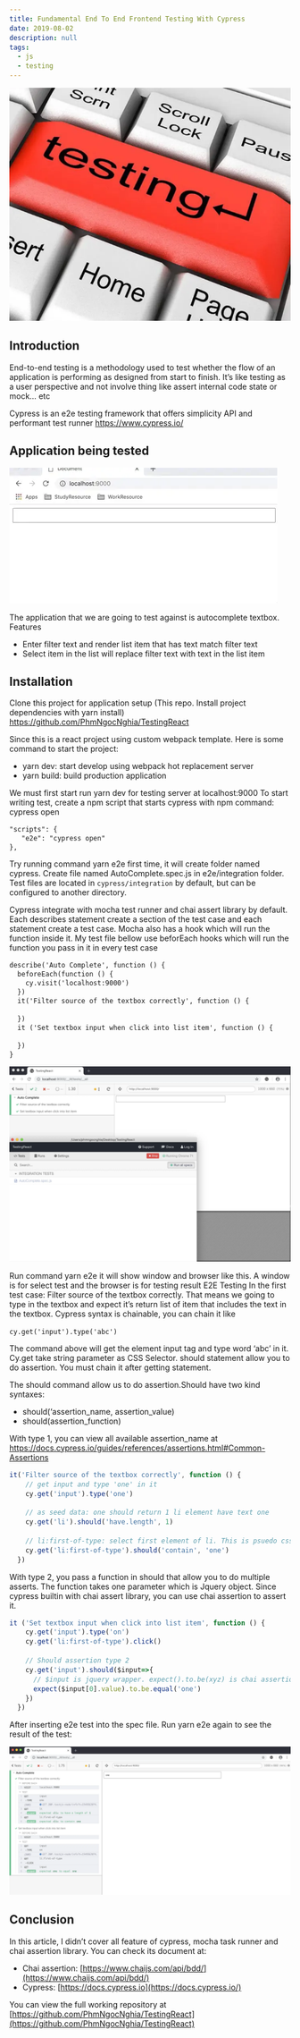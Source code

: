 ```yaml
---
title: Fundamental End To End Frontend Testing With Cypress
date: 2019-08-02
description: null
tags:
  - js
  - testing
---
```


![](assets/fundamental-end-to-end-frontend-testing-with-cypress_7578257d37750f65869976d63ebb2b57_md5.webp)

## Introduction

End-to-end testing is a methodology used to test whether the flow of an application is performing as designed from start to finish. It’s like testing as a user perspective and not involve thing like assert internal code state or mock… etc

Cypress is an e2e testing framework that offers simplicity API and performant test runner <https://www.cypress.io/>

## Application being tested

![](assets/fundamental-end-to-end-frontend-testing-with-cypress_706c9f06c1ddbab02d7e04195d24bc16_md5.webp)

The application that we are going to test against is autocomplete textbox. Features

* Enter filter text and render list item that has text match filter text
* Select item in the list will replace filter text with text in the list item

## Installation

Clone this project for application setup (This repo. Install project dependencies with yarn install) <https://github.com/PhmNgocNghia/TestingReact>

Since this is a react project using custom webpack template. Here is some command to start the project:

* yarn dev: start develop using webpack hot replacement server
* yarn build: build production application

We must first start run yarn dev for testing server at localhost:9000
To start writing test, create a npm script that starts cypress with npm command: cypress open

```plain_text
"scripts": {
   "e2e": "cypress open"
},
```

Try running command yarn e2e first time, it will create folder named cypress. Create file named AutoComplete.spec.js in e2e/integration folder. Test files are located in `cypress/integration` by default, but can be configured to another directory.

Cypress integrate with mocha test runner and chai assert library by default. Each describes statement create a section of the test case and each statement create a test case. Mocha also has a hook which will run the function inside it. My test file bellow use beforEach hooks which will run the function you pass in it in every test case

```plain_text
describe('Auto Complete', function () {
  beforeEach(function () {
    cy.visit('localhost:9000')
  })
  it('Filter source of the textbox correctly', function () {

  })
  it ('Set textbox input when click into list item', function () {

  })
}
```

![](assets/fundamental-end-to-end-frontend-testing-with-cypress_dabaf075b757602a5af2c6bfcead3283_md5.webp)

Run command yarn e2e it will show window and browser like this. A window is for select test and the browser is for testing result
E2E Testing
In the first test case: Filter source of the textbox correctly. That means we going to type in the textbox and expect it’s return list of item that includes the text in the textbox. Cypress syntax is chainable, you can chain it like

`cy.get('input').type('abc')`

The command above will get the element input tag and type word ‘abc’ in it. Cy.get take string parameter as CSS Selector. should statement allow you to do assertion. You must chain it after getting statement.

The should command allow us to do assertion.Should have two kind syntaxes:

* should(‘assertion_name, assertion_value)
* should(assertion_function)

With type 1, you can view all available assertion_name at <https://docs.cypress.io/guides/references/assertions.html#Common-Assertions>

```javascript
it('Filter source of the textbox correctly', function () {
    // get input and type 'one' in it
    cy.get('input').type('one')

    // as seed data: one should return 1 li element have text one
    cy.get('li').should('have.length', 1)

    // li:first-of-type: select first element of li. This is psuedo css selector
    cy.get('li:first-of-type').should('contain', 'one')
  })
```

With type 2, you pass a function in should that allow you to do multiple asserts. The function takes one parameter which is Jquery object. Since cypress builtin with chai assert library, you can use chai assertion to assert it.

```javascript
it ('Set textbox input when click into list item', function () {
    cy.get('input').type('on')
    cy.get('li:first-of-type').click()

    // Should assertion type 2
    cy.get('input').should($input=>{
      // $input is jquery wrapper. expect().to.be(xyz) is chai assertion
      expect($input[0].value).to.be.equal('one')
    })
  })
```

After inserting e2e test into the spec file. Run yarn e2e again to see the result of the test:

![](assets/fundamental-end-to-end-frontend-testing-with-cypress_8fbb0902507f83afa2b0ef1bc5f830a0_md5.webp)

## Conclusion

In this article, I didn’t cover all feature of cypress, mocha task runner and chai assertion library. You can check its document at:

* Chai assertion: [https://www.chaijs.com/api/bdd/](https://www.chaijs.com/api/bdd/)
* Cypress: [https://docs.cypress.io](https://docs.cypress.io/)

You can view the full working repository at [https://github.com/PhmNgocNghia/TestingReact](https://github.com/PhmNgocNghia/TestingReact)

